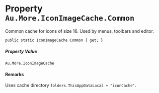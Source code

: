 # Property `Au.More.IconImageCache.Common`

Common cache for icons of size 16. Used by menus, toolbars and editor.

```
public static IconImageCache Common { get; }
```

##### Property Value

`Au.More.IconImageCache`

#### Remarks

Uses cache directory `folders.ThisAppDataLocal + "iconCache"`.